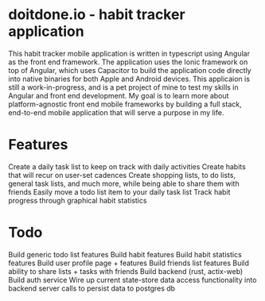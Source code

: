 # doitdone.io - habit tracker application

This habit tracker mobile application is written in typescript using Angular as the front end framework.
The application uses the Ionic framework on top of Angular, which uses Capacitor to build the application code directly into native binaries for both Apple and Android devices.
This applicaion is still a work-in-progress, and is a pet project of mine to test my skills in Angular and front end development. My goal is to learn more about platform-agnostic front end mobile frameworks by building a full stack, end-to-end mobile application that will serve a purpose in my life.

# Features

Create a daily task list to keep on track with daily activities
Create habits that will recur on user-set cadences
Create shopping lists, to do lists, general task lists, and much more, while being able to share them with friends
Easily move a todo list item to your daily task list
Track habit progress through graphical habit statistics

# Todo

Build generic todo list features
Build habit features
Build habit statistics features
Build user profile page + features
Build friends list features
Build ability to share lists + tasks with friends
Build backend (rust, actix-web)
Build auth service
Wire up current state-store data access functionality into backend server calls to persist data to postgres db
